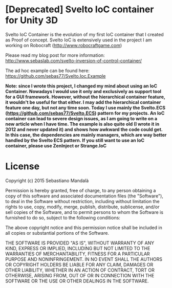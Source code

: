 [Deprecated] Svelto IoC container for Unity 3D
=====================================

Svelto IoC Container is the evolution of my first IoC container that I created as Proof of concept. Svelto IoC is extensively used in the project I am working on Robocraft (http://www.robocraftgame.com)

Please read my blog post for more information: http://www.sebaslab.com/svelto-inversion-of-control-container/

The ad hoc example can be found here: https://github.com/sebas77/Svelto.Ioc.Example

**Note: since I wrote this project, I changed my mind about using an IoC Container. Nowadays I would use it only and exclusively as support tool for a GUI framework. However, without the hierarchical container feature, it wouldn't be useful for that either. I may add the hierarchical container feature one day, but not any time soon. Today I use mainly the Svelto.ECS (https://github.com/sebas77/Svelto.ECS) pattern for my projects. An IoC container can lead to severe design issues, as I am going to write on a new article when I have time. The example is also quite old (I wrote it in 2012 and never updated it) and shows how awkward the code could get. In this case, the dependencies are mainly managers, which are way better handled by the Svelto ECS pattern. If you still want to use an IoC container, please use ZenInject or Strange.IoC**

License
=====================================

Copyright (c) 2015 Sebastiano Mandalà

Permission is hereby granted, free of charge, to any person obtaining a copy
of this software and associated documentation files (the "Software"), to deal
in the Software without restriction, including without limitation the rights
to use, copy, modify, merge, publish, distribute, sublicense, and/or sell
copies of the Software, and to permit persons to whom the Software is
furnished to do so, subject to the following conditions:

The above copyright notice and this permission notice shall be included in
all copies or substantial portions of the Software.

THE SOFTWARE IS PROVIDED "AS IS", WITHOUT WARRANTY OF ANY KIND, EXPRESS OR
IMPLIED, INCLUDING BUT NOT LIMITED TO THE WARRANTIES OF MERCHANTABILITY,
FITNESS FOR A PARTICULAR PURPOSE AND NONINFRINGEMENT. IN NO EVENT SHALL THE
AUTHORS OR COPYRIGHT HOLDERS BE LIABLE FOR ANY CLAIM, DAMAGES OR OTHER
LIABILITY, WHETHER IN AN ACTION OF CONTRACT, TORT OR OTHERWISE, ARISING FROM,
OUT OF OR IN CONNECTION WITH THE SOFTWARE OR THE USE OR OTHER DEALINGS IN
THE SOFTWARE.
